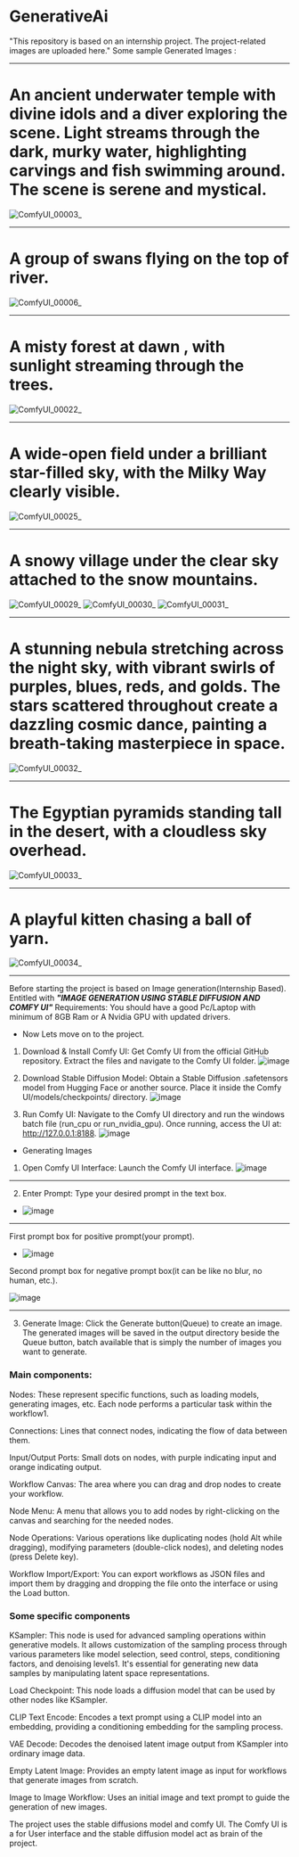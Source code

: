 # GenerativeAi
"This repository is based on an internship project. The project-related images are uploaded here."
Some sample Generated Images : 
***
# An ancient underwater temple with divine idols and a diver exploring the scene. Light streams through the dark, murky water, highlighting carvings and fish swimming around. The scene is serene and mystical.
![ComfyUI_00003_](https://github.com/user-attachments/assets/8082c78e-92c8-40cd-8649-3b797fbf4e7f)

***
# A group of swans flying on the top of river.
![ComfyUI_00006_](https://github.com/user-attachments/assets/c0f7ec93-6f22-444d-835c-eeb5e7ad47f7)

***
# A misty forest at dawn , with sunlight streaming through the trees.
![ComfyUI_00022_](https://github.com/user-attachments/assets/d31f4bea-90ec-4fb7-aba5-a4316f5b5c30)
***
# A wide-open field under a brilliant star-filled sky, with the Milky Way clearly visible.
![ComfyUI_00025_](https://github.com/user-attachments/assets/782331b9-0d2b-4e5c-ae3b-d4683d975977)
***
# A snowy village under the clear sky attached to the snow mountains.
![ComfyUI_00029_](https://github.com/user-attachments/assets/eaac5019-0ffc-4d7a-ba47-e4d1351a49bd)
![ComfyUI_00030_](https://github.com/user-attachments/assets/c034f21d-3fa1-4739-a8c0-94cb660fef8e)
![ComfyUI_00031_](https://github.com/user-attachments/assets/19a45ecd-4053-4bad-80e1-2670823079c3)
***
# A stunning nebula stretching across the night sky, with vibrant swirls of purples, blues, reds, and golds. The stars scattered throughout create a dazzling cosmic dance, painting a breath-taking masterpiece in space.
![ComfyUI_00032_](https://github.com/user-attachments/assets/51b65532-bbd2-48e1-8690-723a5b526572)
***
# The Egyptian pyramids standing tall in the desert, with a cloudless sky overhead.
![ComfyUI_00033_](https://github.com/user-attachments/assets/9c4ae08f-1f17-4ad8-a00f-e5c47386862d)
***
# A playful kitten chasing a ball of yarn.
![ComfyUI_00034_](https://github.com/user-attachments/assets/d56a3831-1c5b-422d-99d3-5cd9eeab463b)

***
Before starting the project is based on Image generation(Internship Based).
Entitled with _**"IMAGE GENERATION USING STABLE DIFFUSION AND COMFY UI"**_
Requirements: You should have a good Pc/Laptop with minimum of 8GB Ram or A Nvidia GPU with updated drivers.

* Now Lets move on to the project.
1. Download & Install Comfy UI: Get Comfy UI from the official GitHub repository. Extract the files and navigate to the Comfy UI folder.
![image](https://github.com/user-attachments/assets/93c00759-d6c4-48db-b21c-d7aa18d8a350)


2. Download Stable Diffusion Model: Obtain a Stable Diffusion .safetensors model from Hugging Face or another source. Place it inside the Comfy UI/models/checkpoints/ directory.
![image](https://github.com/user-attachments/assets/16b71261-eb55-4022-993b-4250f1d51649)


3. Run Comfy UI: Navigate to the Comfy UI directory and run the windows batch file (run_cpu or run_nvidia_gpu). Once running, access the UI at: http://127.0.0.1:8188.
![image](https://github.com/user-attachments/assets/0ba9c36d-23eb-4695-935a-bd83c475e145)

* Generating Images
1. Open Comfy UI Interface: Launch the Comfy UI interface.
![image](https://github.com/user-attachments/assets/46186a23-af95-49b2-b48f-b68d789c89db)

***


2. Enter Prompt: Type your desired prompt in the text box.

* ![image](https://github.com/user-attachments/assets/6474749c-337f-4848-8264-3986a10c1d59)

***


First prompt box for positive prompt(your prompt).


* ![image](https://github.com/user-attachments/assets/21c1d49e-9898-4d12-be03-b2c860da8bb1)

Second prompt box for negative prompt box(it can be like no blur, no human, etc.).


![image](https://github.com/user-attachments/assets/633c5f42-c03c-470e-83bf-dbeaff86c49d)

***


3. Generate Image: Click the Generate button(Queue) to create an image. The generated images will be saved in the output directory
beside the Queue button, batch available that is simply the number of images you want to generate.


### Main components:

Nodes: These represent specific functions, such as loading models, generating images, etc. Each node performs a particular task within the workflow1.

Connections: Lines that connect nodes, indicating the flow of data between them.

Input/Output Ports: Small dots on nodes, with purple indicating input and orange indicating output.

Workflow Canvas: The area where you can drag and drop nodes to create your workflow.

Node Menu: A menu that allows you to add nodes by right-clicking on the canvas and searching for the needed nodes.

Node Operations: Various operations like duplicating nodes (hold Alt while dragging), modifying parameters (double-click nodes), and deleting nodes (press Delete key).

Workflow Import/Export: You can export workflows as JSON files and import them by dragging and dropping the file onto the interface or using the Load button.


### Some specific components
KSampler: This node is used for advanced sampling operations within generative models. It allows customization of the sampling process through various parameters like model selection, seed control, steps, conditioning factors, and denoising levels1. It's essential for generating new data samples by manipulating latent space representations.

Load Checkpoint: This node loads a diffusion model that can be used by other nodes like KSampler.

CLIP Text Encode: Encodes a text prompt using a CLIP model into an embedding, providing a conditioning embedding for the sampling process.

VAE Decode: Decodes the denoised latent image output from KSampler into ordinary image data.

Empty Latent Image: Provides an empty latent image as input for workflows that generate images from scratch.

Image to Image Workflow: Uses an initial image and text prompt to guide the generation of new images.

The project uses the stable diffusions model and comfy UI. The Comfy UI is a for User interface and the stable diffusion model act as brain of the project.
